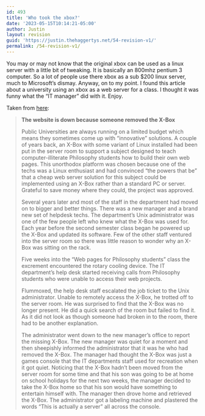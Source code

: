```yaml
---
id: 493
title: 'Who took the xbox?'
date: '2023-05-15T10:14:21-05:00'
author: Justin
layout: revision
guid: 'https://justin.thehaggertys.net/54-revision-v1/'
permalink: /54-revision-v1/
---
```


You may or may not know that the original xbox can be used as a linux server with a little bit of tweaking. It is basically an 800mhz pentium 3 computer. So a lot of people use there xbox as a sub $200 linux server, much to Microsoft’s dismay. Anyway, on to my point. I found this article about a university using an xbox as a web server for a class. I thought it was funny what the “IT manager” did with it. Enjoy.

Taken from [here](http://www.windowsitpro.com/Article/ArticleID/50428/The_website_is_down_because_someone_removed_the_XBox.html):

> **The website is down because someone removed the X-Box**
> 
> Public Universities are always running on a limited budget which means they sometimes come up with “innovative” solutions. A couple of years back, an X-Box with some variant of Linux installed had been put in the server room to support a subject designed to teach computer-illiterate Philosophy students how to build their own web pages. This unorthodox platform was chosen because one of the techs was a Linux enthusiast and had convinced “the powers that be” that a cheap web server solution for this subject could be implemented using an X-Box rather than a standard PC or server. Grateful to save money where they could, the project was approved.
> 
> Several years later and most of the staff in the department had moved on to bigger and better things. There was a new manager and a brand new set of helpdesk techs. The department’s Unix administrator was one of the few people left who knew what the X-Box was used for. Each year before the second semester class began he powered up the X-Box and updated its software. Few of the other staff ventured into the server room so there was little reason to wonder why an X-Box was sitting on the rack.
> 
> Five weeks into the “Web pages for Philosophy students” class the excrement encountered the rotary cooling device. The IT department’s help desk started receiving calls from Philosophy students who were unable to access their web projects.
> 
> Flummoxed, the help desk staff escalated the job ticket to the Unix administrator. Unable to remotely access the X-Box, he trotted off to the server room. He was surprised to find that the X-Box was no longer present. He did a quick search of the room but failed to find it. As it did not look as though someone had broken in to the room, there had to be another explanation.
> 
> The administrator went down to the new manager’s office to report the missing X-Box. The new manager was quiet for a moment and then sheepishly informed the administrator that it was he who had removed the X-Box. The manager had thought the X-Box was just a games console that the IT departments staff used for recreation when it got quiet. Noticing that the X-Box hadn’t been moved from the server room for some time and that his son was going to be at home on school holidays for the next two weeks, the manager decided to take the X-Box home so that his son would have something to entertain himself with. The manager then drove home and retrieved the X-Box. The administrator got a labeling machine and plastered the words “This is actually a server” all across the console.